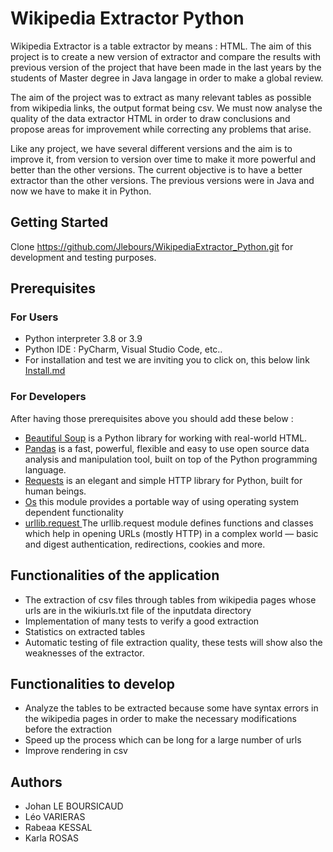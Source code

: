 # Wikipedia Extractor Python

Wikipedia Extractor is a table extractor by means : HTML.
The aim of this project is to create a new version of extractor and compare the results 
with previous version of the project that have been made
in the last years by the students of Master degree in Java langage in order to make a global review. 

The aim of the project was to extract as many relevant tables as possible from wikipedia links, the output format being csv.
We must now analyse the quality of the  data extractor HTML in order to
draw conclusions and propose areas for improvement while correcting any problems that arise.

Like any project, we have several different versions and the aim is to improve it,
from version to version over time to make it more powerful and better than the other versions. 
The current objective is to have a better extractor than the other versions.
The previous versions were in Java and now we have to make it in Python.

## Getting Started
Clone https://github.com/Jlebours/WikipediaExtractor_Python.git for development and testing purposes.

## Prerequisites
### For Users
* Python interpreter 3.8 or 3.9
* Python IDE : PyCharm, Visual Studio Code, etc..
* For installation and test we are inviting you to click on, this below link
[Install.md](https://github.com/Jlebours/WikipediaExtractor_Python/blob/master/INSTALL.md)




### For Developers
After having those prerequisites above you should add these below :
* [Beautiful Soup](https://www.crummy.com/software/BeautifulSoup/) is a Python library for working with real-world HTML.
* [Pandas](https://pandas.pydata.org/) is a fast, powerful, flexible and easy to use open source data analysis and manipulation tool,
built on top of the Python programming language.
* [Requests](https://requests.readthedocs.io/en/master/) is an elegant and simple HTTP library for Python, built for human beings.
* [Os](https://docs.python.org/3/library/os.html/) this module provides a portable way of using operating system dependent functionality
* [urllib.request ](https://docs.python.org/3/library/urllib.request.html#module-urllib.request) The urllib.request module defines functions and classes which help in opening URLs (mostly HTTP) in a complex world — basic and digest authentication, redirections, cookies and more.
 

## Functionalities of  the application
* The extraction of csv files through tables from wikipedia pages whose urls are in the wikiurls.txt file of the inputdata directory
* Implementation of many tests to verify a good extraction 
* Statistics on extracted tables
* Automatic testing of file extraction quality, these tests will show also the weaknesses of the extractor.

## Functionalities to develop
* Analyze the tables to be extracted because some have syntax errors in the wikipedia pages in order to make the necessary modifications before the extraction
* Speed up the process which can be long for a large number of urls
* Improve rendering in csv

## Authors
* Johan LE BOURSICAUD
* Léo VARIERAS
* Rabeaa KESSAL
* Karla ROSAS
